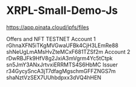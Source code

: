 # XRPL-Small-Demo-Js

https://app.pinata.cloud/ipfs/files

Offers and NFT
TESTNET
Account 1
rGhnaXFN5iTKgMVGwaUFBk4CjH3LEmRe88
shNeUgLmAMsHvZteMCxF681TZSf2m
Account 2
rDwRBJFk9HfV8g2JxiA3mVgrm4Yc5tCtpk
sn5JmY3ANxJrtvxiERRMTS4S6HbMC
Issuer
r34GycySncA3jT7dfagMgschmGFFZNGS7m
shaNztVzSEX7UUhbdpxx3dVQ4hHEN